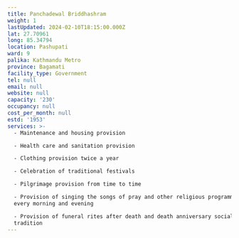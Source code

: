```yaml
---
title: Panchadewal Briddhashram
weight: 1
lastUpdated: 2024-02-10T18:15:00.000Z
lat: 27.70961
long: 85.34794
location: Pashupati
ward: 9
palika: Kathmandu Metro
province: Bagamati
facility_type: Government
tel: null
email: null
website: null
capacity: '230'
occupancy: null
cost_per_month: null
estd: '1953'
services: >-
  - Maintenance and housing provision

  - Health care and sanitation provision

  - Clothing provision twice a year

  - Celebration of traditional festivals

  - Pilgrimage provision from time to time

  - Provision of singing the songs of pray and other religious programmes in
  every morning and evening

  - Provision of funeral rites after death and death anniversary social
  tradition
---
```


